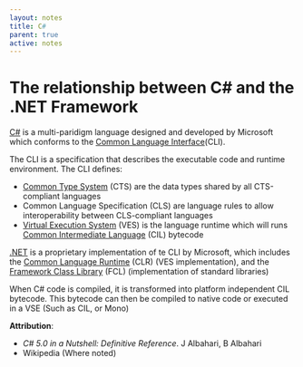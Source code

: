 ```yaml
---
layout: notes
title: C#
parent: true
active: notes
---
```


# The relationship between C# and the .NET Framework

[C#][C#] is a multi-paridigm language designed and developed by Microsoft which conforms to the [Common Language Interface][CLI](CLI).

The CLI is a specification that describes the executable code and runtime environment. The CLI defines:

*   [Common Type System][CTS] (CTS) are the data types shared by all CTS-compliant languages
*   Common Language Specification (CLS) are language rules to allow interoperability between CLS-compliant languages
*   [Virtual Execution System][VES] (VES) is the language runtime which will runs [Common Intermediate Language][CIL] (CIL) bytecode

[.NET][.NET] is a proprietary implementation of te CLI by Microsoft, which includes the [Common Language Runtime][CLR] (CLR) (VES implementation), and the [Framework Class Library][FCL] (FCL) (implementation of standard libraries)

When C# code is compiled, it is transformed into platform independent CIL bytecode. This bytecode can then be compiled to native code or executed in a VSE (Such as CIL, or Mono)

[C#]: http://en.wikipedia.org/wiki/C_Sharp_%28programming_language%29
[CLI]: http://en.wikipedia.org/wiki/Common_Language_Infrastructure
[CTS]: http://en.wikipedia.org/wiki/Common_Type_System
[VES]: http://en.wikipedia.org/wiki/Virtual_Execution_System
[CIL]: http://en.wikipedia.org/wiki/Common_Intermediate_Language
[.NET]: http://en.wikipedia.org/wiki/.NET_Framework
[CLR]: http://en.wikipedia.org/wiki/Common_Language_Runtime
[FCL]: http://en.wikipedia.org/wiki/Framework_Class_Library

**Attribution**:

* _C# 5.0 in a Nutshell: Definitive Reference_.  J Albahari, B Albahari
*    Wikipedia (Where noted)
